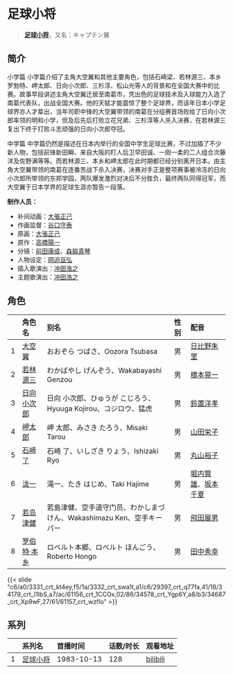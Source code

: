 # 足球小将


> <u>**[足球小将](https://bgm.tv/subject/5426)**</u>，又名：キャプテン翼

## 简介

小学篇
小学篇介绍了主角大空翼和其他主要角色，包括石崎梁、若林源三、本乡罗勃特、岬太郎、日向小次郎、三杉淳、松山光等人的背景和在全国大赛中的比赛。故事早段讲述主角大空翼迁居至南葛市，凭出色的足球技术及入球能力入选了南葛代表队，出战全国大赛。他的天赋才能震惊了整个足球界，而该年日本小学足球界亦人才辈出，当年司职中锋的大空翼带领的南葛在分组赛首场败给了日向小次郎率领的明和小学，但及后先后打败立花兄弟、三杉淳等人杀入决赛，在若林源三复出下终于打败斗志顽强的日向小次郎夺冠。

中学篇
中学篇仍然是描述在日本内举行的全国中学生足球比赛，不过加插了不少新人物，包括前锋新田瞬、来自大阪的盯人后卫早田诚、一刚一柔的二人组合次藤洋及佐野满等等。而若林源三、本乡和岬太郎在此时期都已经分别离开日本。由主角大空翼带领的南葛在连番苦战下杀入决赛，决赛对手正是整项赛事被冷冻的日向小次郎所带领的东邦学园，两队爆发激烈对决后不分胜负，最终两队同得冠军，而大空翼于日本学界的足球生涯亦暂告一段落。

**制作人员：**
- 补间动画：[大張正己](https://bgm.tv/person/257)
- 作画监督：[谷口守泰](https://bgm.tv/person/1560)
- 原画：[大張正己](https://bgm.tv/person/257)
- 原作：[高橋陽一](https://bgm.tv/person/1000)
- 分镜：[前田康成](https://bgm.tv/person/26459)、[森脇真琴](https://bgm.tv/person/483)
- 人物设定：[岡迫亘弘](https://bgm.tv/person/1003)
- 插入歌演出：[冲田浩之](https://bgm.tv/person/58135)
- 主题歌演出：[冲田浩之](https://bgm.tv/person/58135)

## 角色

|     |   角色名   |   别名  | 性别 |  配音  |
|:--- |:------  |:----      |:---  |:--   |
| 1 | [大空翼](https://bgm.tv/character/3331) | おおぞら つばさ、Oozora Tsubasa | 男 | [日比野朱里](https://bgm.tv/person/3990) |
| 2 | [若林源三](https://bgm.tv/character/3332) | わかばやし げんぞう、Wakabayashi Genzou | 男 | [橋本晃一](https://bgm.tv/person/5237) |
| 3 | [日向小次郎](https://bgm.tv/character/29397) | 日向 小次郎、ひゅうが こじろう、Hyuuga Kojirou、コジロウ、猛虎 | 男 | [鈴置洋孝](https://bgm.tv/person/3989) |
| 4 | [岬太郎](https://bgm.tv/character/34179) | 岬 太郎、みさき たろう、Misaki Tarou | 男 | [山田栄子](https://bgm.tv/person/4363) |
| 5 | [石崎了](https://bgm.tv/character/61156) | 石崎 了、いしざき りょう、Ishizaki Ryo | 男 | [丸山裕子](https://bgm.tv/person/4359) |
| 6 | [泷一](https://bgm.tv/character/34578) | 滝一、たき はじめ、Taki Hajime | 男 | [堀内賢雄](https://bgm.tv/person/3961)、[坂本千夏](https://bgm.tv/person/4092) |
| 7 | [若岛津健](https://bgm.tv/character/34687) | 若島津健、空手道守门员、わかしまづ けん、Wakashimazu Ken、空手キーパー | 男 | [飛田展男](https://bgm.tv/person/4167) |
| 8 | [罗伯特·本乡](https://bgm.tv/character/61157) | ロベルト本郷、ロベルト ほんごう、Roberto Hongo | 男 | [田中秀幸](https://bgm.tv/person/1057) |

{{< slide "c6/a0/3331_crt_kt4ey,f5/1a/3332_crt_swa1t,a1/c6/29397_crt_q77fa,41/18/34179_crt_l1IbS,a7/ac/61156_crt_1CCOx,02/86/34578_crt_Ygp6Y,a8/b3/34687_crt_Xp9wF,27/61/61157_crt_wzflo" >}}

## 系列

|     |   系列名   |   首播时间  | 话数/时长  | 观看地址 |
|:---  |:------    |:----      |:---       |:---  |
| 1 |[足球小将](https://bgm.tv/subject/5426)| 1983-10-13 | 128 | [bilibili](https://www.bilibili.com/video/BV1sx411w7Xi)  |



